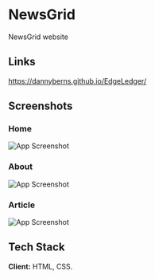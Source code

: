 # NewsGrid

NewsGrid website


## Links
https://dannyberns.github.io/EdgeLedger/


## Screenshots

### Home
![App Screenshot](https://i.ibb.co/2gZSfW8/newsgrid-main.png)

### About
![App Screenshot](https://i.ibb.co/4ZVwSpN/newsgrid-about.png)

### Article
![App Screenshot](https://i.ibb.co/cJRMMJC/newsgrid-article.png)


## Tech Stack

**Client:** HTML, CSS.

